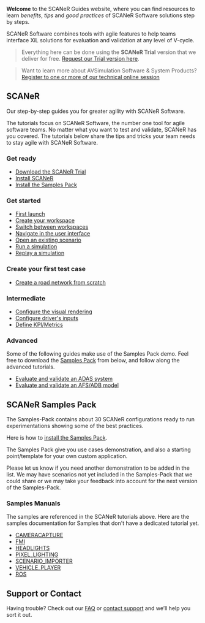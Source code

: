 **Welcome** to the SCANeR Guides website, where you can find resources to learn _benefits_, _tips_ and _good practices_ of SCANeR Software solutions step by steps.

SCANeR Software combines tools with agile features to help teams interface XiL solutions for evaluation and validation at any level of V-cycle.

> Everything here can be done using the **SCANeR Trial** version that we deliver for free. [Request our Trial version here](https://www.avsimulation.com/scaner-studio-trial/).

> Want to learn more about AVSimulation Software & System Products? [Register to one or more of our technical online session](https://www.avsimulation.com/events/)

## SCANeR

Our step-by-step guides you for greater agility with SCANeR Software.

The tutorials focus on SCANeR Software, the number one tool for agile software teams. No matter what you want to test and validate, SCANeR has you covered. The tutorials below share the tips and tricks your team needs to stay agile with SCANeR Software.

### Get ready

* [Download the SCANeR Trial](./Pages/HT_Download_Trial_SCANeR/HT_Download_Trial_SCANeR.md)
* [Install SCANeR](./Pages/HT_Install_SCANeR_studio/HT_Install_SCANeR_studio.md)
* [Install the Samples Pack](./Pages/HT_InstallSamplesPack/HT_InstallSamplesPack.md)

### Get started

* [First launch](./Pages/HT_FirstLaunch/HT_FirstLaunch.md)
* [Create your workspace](./Pages/HT_Create_custom_work_environment/HT_Create_A_New_Workspace.md)
* [Switch between workspaces](./Pages/HT_Change_work_environment/HT_Change_work_environment.md)
* [Navigate in the user interface](./Pages/HT_Navigate/HT_Navigate.md)
* [Open an existing scenario](./Pages/HT_Open_a_scenario/HT_Open_a_scenario.md)
* [Run a simulation](./Pages/HT_Run_a_simulation_good_practices/HT_Run_a_simulation_good_practices.md)
* [Replay a simulation](./Pages/HT_Replay_Simulation/HT_Replay_Simulation.md)

### Create your first test case

* [Create a road network from scratch](./Pages/HT_Create_a_simple_environment_from_scratch/HT_Create_a_simple_environment_from_scratch.md)

### Intermediate

* [Configure the visual rendering](./Pages/HT_configure_visual/HT_configure_visual.md)
* [Configure driver's inputs](./Pages/HT_Configure_driver_input/Configure_Driver_Input.md)
* [Define KPI/Metrics](./Pages/HT_Define_and_Record_my_KPI/HOWTO_DefineAndRecordMyKPI.md)

### Advanced

Some of the following guides make use of the Samples Pack demo. Feel free to download the [Samples Pack](#scaner-samples-pack) from below, and follow along the advanced tutorials.

* [Evaluate and validate an ADAS system](./Pages/HT_ADAS/HT_ADAS_index.md)
* [Evaluate and validate an AFS/ADB model](./Pages/HT_Evaluate_and_validate_AFS/HT_Evaluate_and_validate_AFS.md)

## SCANeR Samples Pack

The Samples-Pack contains about 30 SCANeR configurations ready to run experimentations showing some of the best practices.

Here is how to [install the Samples Pack](./Pages/HT_InstallSamplesPack/HT_InstallSamplesPack.md).

The Samples Pack give you use cases demonstration, and also a starting point/template for your own custom application.

Please let us know if you need another demonstration to be added in the list. We may have scenarios not yet included in the Samples-Pack that we could share or we may take your feedback into account for the next version of the Samples-Pack.

### Samples Manuals

The samples are referenced in the SCANeR tutorials above. Here are the samples documentation for Samples that don't have a dedicated tutorial yet.

* [CAMERACAPTURE](./PDF/SCANeRstudio_EVAL_CAMERACAPTURE_Manual.pdf)
* [FMI](./PDF/SCANeRstudio_EVAL_FMI_Presentation.pdf)
* [HEADLIGHTS](./PDF/SCANeRstudio_EVAL_HEADLIGHTS_Tutorial.pdf)
* [PIXEL_LIGHTING](./PDF/SCANeRstudio_EVAL_PIXEL_LIGHTING_Manual.pdf)
* [SCENARIO_IMPORTER](./PDF/SCANeRstudio_EVAL_SCENARIO_IMPORTER_Presentation.pdf)
* [VEHICLE_PLAYER](./PDF/SCANeRstudio_EVAL_VEHICLE_PLAYER_Manual.pdf)
* [ROS](./PDF/SCANeRstudio_EVAL_ROS_Tutorial.pdf)

## Support or Contact

Having trouble? Check out our [FAQ](http://stockage.scanersimulation.com/Evaluation/2021/SCANeRstudio_Evaluation_FAQ.pdf) or [contact support](support-scaner@avsimulation.fr) and we’ll help you sort it out.
